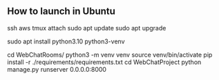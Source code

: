 ## How to launch in Ubuntu
ssh aws
tmux attach
sudo apt update
sudo apt upgrade

sudo apt install python3.10 python3-venv

cd WebChatRooms/
python3 -m venv venv
source venv/bin/activate
pip install -r ./requirements/requirements.txt
cd WebChatProject
python manage.py runserver 0.0.0.0:8000
